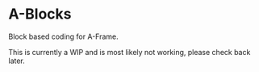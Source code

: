 # A-Blocks
Block based coding for A-Frame.

This is currently a WIP and is most likely not working, please check back later.
